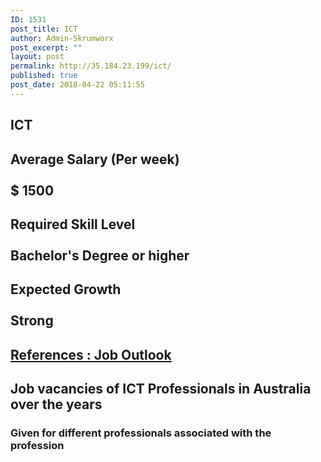 ```yaml
---
ID: 1531
post_title: ICT
author: Admin-Skrumworx
post_excerpt: ""
layout: post
permalink: http://35.184.23.199/ict/
published: true
post_date: 2018-04-22 05:11:55
---
```

<h2>ICT</h2>		
			<h2>Average Salary (Per week)<br><br>$ 1500 </h2>		
			<h2>Required Skill Level <br><br>Bachelor's Degree or higher</h2>		
			<h2>Expected Growth<br><br>Strong</h2>		
			<h2><a href="http://joboutlook.gov.au">References : Job Outlook</a></h2>		
			<html>
  <head>
  </head>
  <body>
  </body>
</html>		
			<html>
  <head>
  <h2>Job vacancies of ICT Professionals in Australia over the years</h2>
  <h3>Given for different professionals associated with the profession</h3>
  </head>
  <body>
  </body>
</html>